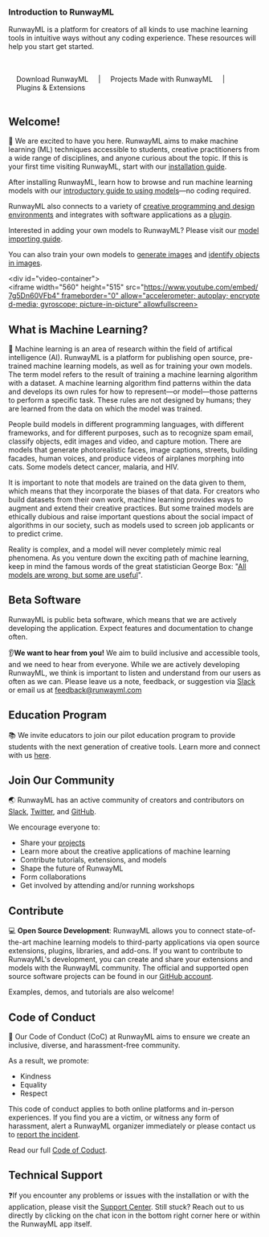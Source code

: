 <h3 class="Main__Title">Introduction to RunwayML</h3>

<p class="Main__Description">RunwayML is a platform for creators of all kinds to use machine learning tools in intuitive ways without any coding experience. These resources will help you start get started.</p>

<br>
<br>
<div class="Main__Buttons">
    <a class="Main__Button" href='https://runwayml.com/download' target="_blank">Download RunwayML</a>
    |
    <a class="Main__Button" href='https://runwayml.com/madewith' target="_blank">Projects Made with RunwayML</a>
    |
    <a class="Main__Button"  href='https://runwayml.com/integrations'>Plugins & Extensions</a>
</div>
<br>
<br>

## Welcome!
👋 We are excited to have you here. RunwayML aims to make machine learning (ML) techniques accessible to students, creative practitioners from a wide range of disciplines, and anyone curious about the topic. If this is your first time visiting RunwayML, start with our [installation guide](getting-started/installation). 

After installing RunwayML, learn how to browse and run machine learning models with our [introductory guide to using models](how-to/use-models)—no coding required. 

RunwayML also connects to a variety of [creative programming and design environments](networking/examples) and integrates with software applications as a [plugin](https://runwayml.com/integrations).

Interested in adding your own models to RunwayML? Please visit our [model importing guide](how-to/import-models).

You can also train your own models to [generate images](create/train-image-generation) and [identify objects in images](create/train-object-detectin).

<div id="video-container">
<iframe width="560" height="515" src="https://www.youtube.com/embed/7g5Dn60VFb4" frameborder="0" allow="accelerometer; autoplay; encrypted-media; gyroscope; picture-in-picture" allowfullscreen></iframe>
</div>

## What is Machine Learning?
🤖 Machine learning is an area of research within the field of artifical intelligence (AI). RunwayML is a platform for publishing open source, pre-trained machine learning models, as well as for training your own models. The term model refers to the result of training a machine learning algorithm with a dataset. A machine learning algorithm find patterns within the data and develops its own rules for how to represent—or model—those patterns to perform a specific task. These rules are not designed by humans; they are learned from the data on which the model was trained.

People build models in different programming languages, with different frameworks, and for different purposes, such as to recognize spam email, classify objects, edit images and video, and capture motion. There are models that generate photorealistic faces, image captions, streets, building facades, human voices, and produce videos of airplanes morphing into cats. Some models detect cancer, malaria, and HIV.

It is important to note that models are trained on the data given to them, which means that they incorporate the biases of that data. For creators who build datasets from their own work, machine learning provides ways to augment and extend their creative practices. But some trained models are ethically dubious and raise important questions about the social impact of algorithms in our society, such as models used to screen job applicants or to predict crime. 

Reality is complex, and a model will never completely mimic real phenomena. As you venture down the exciting path of machine learning, keep in mind the famous words of the great statistician George Box: "[All models are wrong, but some are useful](https://en.wikipedia.org/wiki/All_models_are_wrong)".

## Beta Software
RunwayML is public beta software, which means that we are actively developing the application. Expect features and documentation to change often. 

👂**We want to hear from you!** We aim to build inclusive and accessible tools, and we need to hear from everyone. While we are actively developing RunwayML, we think is important to listen and understand from our users as often as we can. Please leave us a note, feedback, or suggestion via [Slack](https://runwayml.com/joinslack) or email us at [feedback@runwayml.com](mailto:feedback@runwayml.com) 

## Education Program
📚 We invite educators to join our pilot education program to provide students with the next generation of creative tools. Learn more and connect with us [here](https://runwayml.com/educators).

## Join Our Community
🌏 RunwayML has an active community of creators and contributors on [Slack](https://runwayml.com/joinslack), [Twitter](https://twitter.com/runwayml), and [GitHub](https://github.com/runwayml).

We encourage everyone to:

* Share your [projects](https://runwayml.com/madewith/)
* Learn more about the creative applications of machine learning
* Contribute tutorials, extensions, and models
* Shape the future of RunwayML
* Form collaborations
* Get involved by attending and/or running workshops

## Contribute
💻 **Open Source Development**: RunwayML allows you to connect state-of-the-art machine learning models to third-party applications via open source extensions, plugins, libraries, and add-ons. If you want to contribute to RunwayML's development, you can create and share your extensions and models with the RunwayML community. The official and supported open source software projects can be found in our [GitHub account](https://github.com/runwayml).

Examples, demos, and tutorials are also welcome!

## Code of Conduct
🌈 Our Code of Conduct (CoC) at RunwayML aims to ensure we create an inclusive, diverse, and harassment-free community. 

As a result, we promote:

* Kindness
* Equality
* Respect

This code of conduct applies to both online platforms and in-person experiences. If you find you are a victim, or witness any form of harassment, alert a RunwayML organizer immediately or please contact us to [report the incident](https://docs.google.com/forms/d/e/1FAIpQLSeFaYn-dBkCJ9hRcrCktw1XfqgE8Gf5fu6XnK9FUBIV36iBnQ/viewform).

Read our full [Code of Coduct](https://runwayml.com/coc).

## Technical Support
❓If you encounter any problems or issues with the installation or with the application, please visit the [Support Center](https://support.runwayml.com/). Still stuck? Reach out to us directly by clicking on the chat icon in the bottom right corner here or within the RunwayML app itself. 
